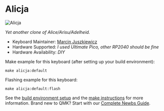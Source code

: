 # Alicja

![Alicja](https://i.imgur.com/7glzVst.png)

*Yet another clone of Alice/Arisu/Adelheid.*

* Keyboard Maintainer: [Marcin Juszkiewicz](https://marcin.juszkiewicz.com.pl/)
* Hardware Supported: *I used Ultimate Pico, other RP2040 should be fine*
* Hardware Availability: *DIY*

Make example for this keyboard (after setting up your build environment):

    make alicja:default

Flashing example for this keyboard:

    make alicja:default:flash


See the [build environment setup](https://docs.qmk.fm/#/getting_started_build_tools)
and the [make instructions](https://docs.qmk.fm/#/getting_started_make_guide)
for more information.
Brand new to QMK? Start with our [Complete Newbs Guide](https://docs.qmk.fm/#/newbs).
